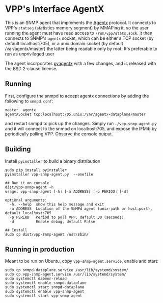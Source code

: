 # VPP's Interface AgentX

This is an SNMP agent that implements the [Agentx](https://datatracker.ietf.org/doc/html/rfc2257)
protocol. It connects to VPP's `statseg` (statistics memory segment) by MMAPing
it, so the user running the agent must have read access to `/run/vpp/stats.sock`.
It then connects to SNMP's `agentx` socket, which can be either a TCP socket
(by default localhost:705), or a unix domain socket (by default /var/agentx/master)
the latter being readable only by root. It's preferable to run as unprivileged user

The agent incorporates [pyagentx](https://github.com/hosthvo/pyagentx) with a few
changes, and is released with the BSD 2-clause license.

## Running

First, configure the snmpd to accept agentx connections by adding the following
to `snmpd.conf`:
```
master  agentx
agentXSocket tcp:localhost:705,unix:/var/agentx-dataplane/master
```

and restart snmpd to pick up the changes. Simply run `./vpp-snmp-agent.py` and it
will connect to the snmpd on localhost:705, and expose the IFMib by periodically
polling VPP. Observe the console output.

## Building

Install `pyinstaller` to build a binary distribution

```
sudo pip install pyinstaller
pyinstaller vpp-snmp-agent.py  --onefile

## Run it on console
dist/vpp-snmp-agent -h
usage: vpp-snmp-agent [-h] [-a ADDRESS] [-p PERIOD] [-d]

optional arguments:
  -h, --help  show this help message and exit
  -a ADDRESS  Location of the SNMPd agent (unix-path or host:port), default localhost:705
  -p PERIOD   Period to poll VPP, default 30 (seconds)
  -d          Enable debug, default False

## Install
sudo cp dist/vpp-snmp-agent /usr/sbin/
```

## Running in production

Meant to be run on Ubuntu, copy `vpp-snmp-agent.service`, enable and start:

```
sudo cp snmpd-dataplane.service /usr/lib/systemd/system/
sudo cp vpp-snmp-agent.service /usr/lib/systemd/system/
sudo systemctl daemon-reload
sudo systemctl enable snmpd-dataplane
sudo systemctl start snmpd-dataplane
sudo systemctl enable vpp-snmp-agent
sudo systemctl start vpp-snmp-agent
```
